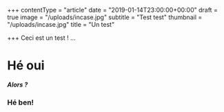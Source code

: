 +++
contentType = "article"
date = "2019-01-14T23:00:00+00:00"
draft = true
image = "/uploads/incase.jpg"
subtitle = "Test test"
thumbnail = "/uploads/incase.jpg"
title = "Un test"

+++
Ceci est un test ! ...

# Hé oui

**_Alors ?_**

### Hé ben!